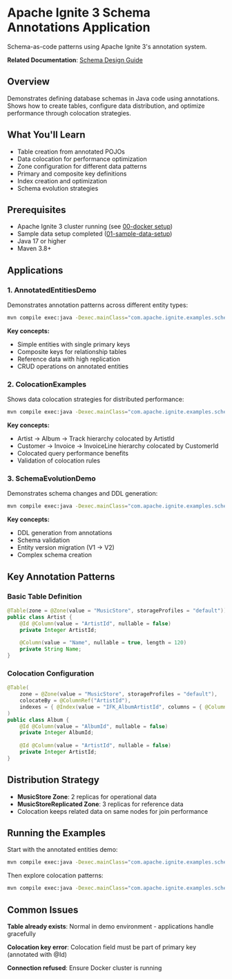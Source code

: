 # Apache Ignite 3 Schema Annotations Application

Schema-as-code patterns using Apache Ignite 3's annotation system.

**Related Documentation**: [Schema Design Guide](../../docs/02-schema-design/01-basic-annotations.md)

## Overview

Demonstrates defining database schemas in Java code using annotations. Shows how to create tables, configure data distribution, and optimize performance through colocation strategies.

## What You'll Learn

- Table creation from annotated POJOs
- Data colocation for performance optimization
- Zone configuration for different data patterns
- Primary and composite key definitions
- Index creation and optimization
- Schema evolution strategies

## Prerequisites

- Apache Ignite 3 cluster running (see [00-docker setup](../00-docker/README.md))
- Sample data setup completed ([01-sample-data-setup](../01-sample-data-setup/))
- Java 17 or higher
- Maven 3.8+

## Applications

### 1. AnnotatedEntitiesDemo

Demonstrates annotation patterns across different entity types:

```bash
mvn compile exec:java -Dexec.mainClass="com.apache.ignite.examples.schema.AnnotatedEntitiesDemo"
```

**Key concepts:**

- Simple entities with single primary keys
- Composite keys for relationship tables
- Reference data with high replication
- CRUD operations on annotated entities

### 2. ColocationExamples

Shows data colocation strategies for distributed performance:

```bash
mvn compile exec:java -Dexec.mainClass="com.apache.ignite.examples.schema.ColocationExamples"
```

**Key concepts:**

- Artist → Album → Track hierarchy colocated by ArtistId
- Customer → Invoice → InvoiceLine hierarchy colocated by CustomerId
- Colocated query performance benefits
- Validation of colocation rules

### 3. SchemaEvolutionDemo

Demonstrates schema changes and DDL generation:

```bash
mvn compile exec:java -Dexec.mainClass="com.apache.ignite.examples.schema.SchemaEvolutionDemo"
```

**Key concepts:**

- DDL generation from annotations
- Schema validation
- Entity version migration (V1 → V2)
- Complex schema creation

## Key Annotation Patterns

### Basic Table Definition

```java
@Table(zone = @Zone(value = "MusicStore", storageProfiles = "default"))
public class Artist {
    @Id @Column(value = "ArtistId", nullable = false)
    private Integer ArtistId;
    
    @Column(value = "Name", nullable = true, length = 120)
    private String Name;
}
```

### Colocation Configuration

```java
@Table(
    zone = @Zone(value = "MusicStore", storageProfiles = "default"),
    colocateBy = @ColumnRef("ArtistId"),
    indexes = { @Index(value = "IFK_AlbumArtistId", columns = { @ColumnRef("ArtistId") }) }
)
public class Album {
    @Id @Column(value = "AlbumId", nullable = false)
    private Integer AlbumId;
    
    @Id @Column(value = "ArtistId", nullable = false)
    private Integer ArtistId;
}
```

## Distribution Strategy

- **MusicStore Zone**: 2 replicas for operational data
- **MusicStoreReplicated Zone**: 3 replicas for reference data
- Colocation keeps related data on same nodes for join performance

## Running the Examples

Start with the annotated entities demo:

```bash
mvn compile exec:java -Dexec.mainClass="com.apache.ignite.examples.schema.AnnotatedEntitiesDemo"
```

Then explore colocation patterns:

```bash
mvn compile exec:java -Dexec.mainClass="com.apache.ignite.examples.schema.ColocationExamples"
```

## Common Issues

**Table already exists**: Normal in demo environment - applications handle gracefully

**Colocation key error**: Colocation field must be part of primary key (annotated with @Id)

**Connection refused**: Ensure Docker cluster is running
